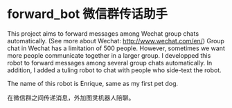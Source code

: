 # forward_bot 微信群传话助手
This project aims to forward messages among Wechat group chats automatically. 
(See more about Wechat: http://www.wechat.com/en/) 
Group chat in Wechat has a limitation of 500 people. 
However, sometimes we want more people communicate together in a larger group. 
I developped this robot to forward messages among several group chats automatically. 
In addition, I added a tuling robot to chat with people who side-text the robot.

The name of this robot is Enrique, same as my first pet dog.

在微信群之间传递消息，外加图灵机器人陪聊。

